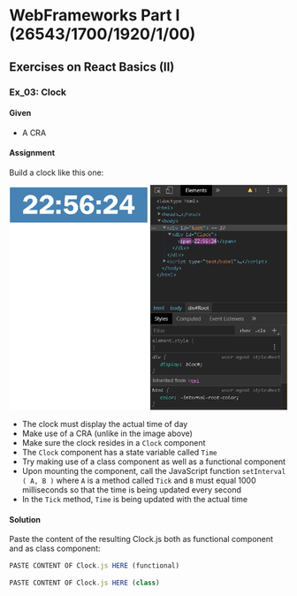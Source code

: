 # WebFrameworks Part I (26543/1700/1920/1/00)

## Exercises on React Basics (II)

### Ex_03: Clock

#### Given

- A CRA

#### Assignment

Build a clock like this one:

![Clock only updates span](Media\Clock_Update.png)

- The clock must display the actual time of day
- Make use of a CRA (unlike in the image above)
- Make sure the clock resides in a `Clock` component
- The `Clock` component has a state variable called `Time`
- Try making use of a class component as well as a functional component
- Upon mounting the component, call the JavaScript function `setInterval ( A, B )` where `A` is a method called `Tick` and `B` must equal 1000 milliseconds so that the time is being updated every second
- In the `Tick` method, `Time` is being updated with the actual time

#### Solution

Paste the content of the resulting Clock.js both as functional component and as class component:

```js (Clock.js - functional)
PASTE CONTENT OF Clock.js HERE (functional)
```

```js (Clock.js - class)
PASTE CONTENT OF Clock.js HERE (class)
```
